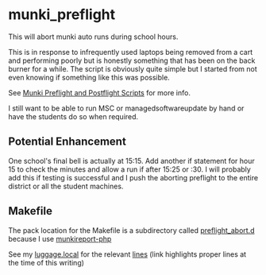 # munki_preflight

This will abort munki auto runs during school hours.

This is in response to infrequently used laptops being removed from a cart and performing poorly but is honestly something that has been on the back burner for a while. The script is obviously quite simple but I started from not even knowing if something like this was possible.

See [Munki Preflight and Postflight Scripts][preflight] for more info.

I still want to be able to run MSC or managedsoftwareupdate by hand or have the students do so when required.

## Potential Enhancement ##

One school's final bell is actually at 15:15. Add another if statement for hour 15 to check the minutes and allow a run if after 15:25 or :30. I will probably add this if testing is successful and I push the aborting preflight to the entire district or all the student machines.

## Makefile ##

The pack location for the Makefile is a subdirectory called [preflight_abort.d][abort] because I use [munkireport-php][]

See my [luggage.local][] for the relevant [lines][] (link highlights proper lines at the time of this writing)

[preflight]: https://github.com/munki/munki/wiki/Preflight%20And%20Postflight%20Scripts
[abort]: https://github.com/munkireport/munkireport-php/blob/master/docs/setup.md#advanced-client-setup
[munkireport-php]: https://github.com/munkireport/munkireport-php
[luggage.local]: https://github.com/rmanly/luggage_local
[lines]: https://github.com/rmanly/luggage_local/blob/master/luggage.local#L15-27
